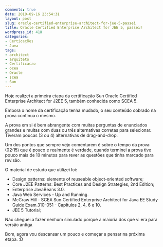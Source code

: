 ```yaml
---
comments: true
date: 2010-09-16 23:54:31
layout: post
slug: oracle-certified-enterprise-architect-for-jee-5-passei
title: Oracle Certified Enterprise Architect for JEE 5, passei!
wordpress_id: 418
categories:
- Certicações
- Java
tags:
- architect
- arquiteto
- Certificacao
- ocea
- Oracle
- scea
- Sun
---
```


Hoje realizei a primeira etapa da certificação <del>Sun</del> Oracle Certified Enterprise Architect for J2EE 5, também conhecida como SCEA 5.

Embora o nome da certificação tenha mudado, o seu conteúdo cobrado na prova continua o mesmo.

A prova em si é bem abrangente com muitas perguntas de enunciados grandes e muitas com duas ou três alternativas corretas para selecionar. Tiveram poucas (3 ou 4) alternativas de drag-and-drop.

Um dos pontos que sempre vejo comentarem é sobre o tempo da prova (02:15) que é pouco e realmente é verdade, quando terminei a prova tive pouco mais de 10 minutos para rever as questões que tinha marcado para revisão.

O material de estudo que utilizei foi:

	
  * Design patterns: elements of reuseable object-oriented software;
  * Core J2EE Patterns: Best Practices and Design Strategies, 2nd Edition;
  * Enterprise JavaBeans 3.0.	
  * Java Web Services - Up and Running.
  * McGraw Hill - SCEA Sun Certified Enterprise Architect for Java EE Study Guide Exam.310-051 - Capítulos 2, 4, 6 e 10.
  * JEE 5 Tutorial;


Não cheguei a fazer nenhum simulado porque a maioria dos que vi era para versão antiga.

Bom, agora vou descansar um pouco e começar a pensar na próxima etapa. :D